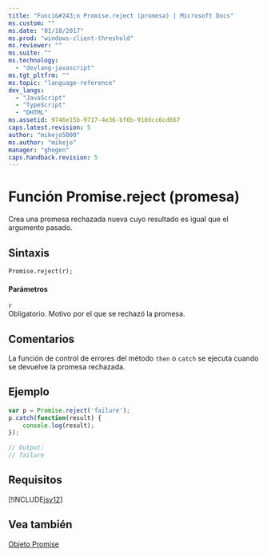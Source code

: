 ```yaml
---
title: "Funci&#243;n Promise.reject (promesa) | Microsoft Docs"
ms.custom: ""
ms.date: "01/18/2017"
ms.prod: "windows-client-threshold"
ms.reviewer: ""
ms.suite: ""
ms.technology: 
  - "devlang-javascript"
ms.tgt_pltfrm: ""
ms.topic: "language-reference"
dev_langs: 
  - "JavaScript"
  - "TypeScript"
  - "DHTML"
ms.assetid: 9746e15b-9717-4e36-bf6b-910dcc6cd667
caps.latest.revision: 5
author: "mikejo5000"
ms.author: "mikejo"
manager: "ghogen"
caps.handback.revision: 5
---
```

# Funci&#243;n Promise.reject (promesa)
Crea una promesa rechazada nueva cuyo resultado es igual que el argumento pasado.  
  
## Sintaxis  
  
```  
Promise.reject(r);  
```  
  
#### Parámetros  
 `r`  
 Obligatorio.  Motivo por el que se rechazó la promesa.  
  
## Comentarios  
 La función de control de errores del método `then` o `catch` se ejecuta cuando se devuelve la promesa rechazada.  
  
## Ejemplo  
  
```javascript  
var p = Promise.reject('failure');  
p.catch(function(result) {  
    console.log(result);  
});  
  
// Output:  
// failure  
```  
  
## Requisitos  
 [!INCLUDE[jsv12](../../javascript/reference/includes/jsv12-md.md)]  
  
## Vea también  
 [Objeto Promise](../../javascript/reference/promise-object-javascript.md)